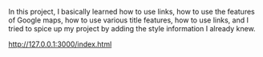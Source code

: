 In this project, I basically learned how to use links, how to use the features of Google maps, how to use various title features, how to use links, and I tried to spice up my project by adding the style information I already knew.

http://127.0.0.1:3000/index.html
